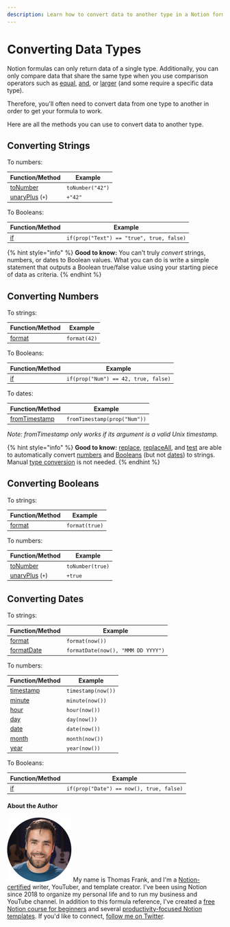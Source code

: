 ```yaml
---
description: Learn how to convert data to another type in a Notion formula.
---
```


# Converting Data Types

Notion formulas can only return data of a single type. Additionally, you can only compare data that share the same type when you use comparison operators such as [equal](../formula-components/operators/equal.md), [and](../formula-components/operators/and.md), or [larger](../formula-components/operators/larger.md) (and some require a specific data type).

Therefore, you'll often need to convert data from one type to another in order to get your formula to work.

Here are all the methods you can use to convert data to another type.

## Converting Strings

To numbers:

| Function/Method                                                 | Example          |
| --------------------------------------------------------------- | ---------------- |
| [toNumber](../formula-components/functions/tonumber.md)         | `toNumber("42")` |
| [unaryPlus](../formula-components/operators/unaryplus.md) (`+`) | `+"42"`          |

To Booleans:

| Function/Method                             | Example                                   |
| ------------------------------------------- | ----------------------------------------- |
| [if](../formula-components/operators/if.md) | `if(prop("Text") == "true", true, false)` |

{% hint style="info" %}
**Good to know:** You can't truly _convert_ strings, numbers, or dates to Boolean values. What you can do is write a simple statement that outputs a Boolean true/false value using your starting piece of data as criteria.
{% endhint %}

## Converting Numbers

To strings:

| Function/Method                                     | Example      |
| --------------------------------------------------- | ------------ |
| [format](../formula-components/functions/format.md) | `format(42)` |

To Booleans:

| Function/Method                             | Example                              |
| ------------------------------------------- | ------------------------------------ |
| [if](../formula-components/operators/if.md) | `if(prop("Num") == 42, true, false)` |

To dates:

| Function/Method                                                   | Example                      |
| ----------------------------------------------------------------- | ---------------------------- |
| [fromTimestamp](../formula-components/functions/fromtimestamp.md) | `fromTimestamp(prop("Num"))` |

_Note: fromTimestamp only works if its argument is a valid Unix timestamp._

{% hint style="info" %}
**Good to know:** [replace](../formula-components/functions/replace.md), [replaceAll](../formula-components/functions/replaceall.md), and [test](../formula-components/functions/test.md) are able to automatically convert [numbers](../formula-basics/data-types/number.md) and [Booleans](../formula-basics/data-types/boolean-checkbox.md) (but not [dates](../formula-basics/data-types/date-data-type.md)) to strings. Manual [type conversion](converting-data-types.md) is not needed.
{% endhint %}

## Converting Booleans

To strings:

| Function/Method                                     | Example        |
| --------------------------------------------------- | -------------- |
| [format](../formula-components/functions/format.md) | `format(true)` |

To numbers:

| Function/Method                                                 | Example          |
| --------------------------------------------------------------- | ---------------- |
| [toNumber](../formula-components/functions/tonumber.md)         | `toNumber(true)` |
| [unaryPlus](../formula-components/operators/unaryplus.md) (`+`) | `+true`          |

## Converting Dates

To strings:

| Function/Method                                             | Example                            |
| ----------------------------------------------------------- | ---------------------------------- |
| [format](../formula-components/functions/format.md)         | `format(now())`                    |
| [formatDate](../formula-components/functions/formatdate.md) | `formatDate(now(), "MMM DD YYYY")` |

To numbers:

| Function/Method                                           | Example            |
| --------------------------------------------------------- | ------------------ |
| [timestamp](../formula-components/functions/timestamp.md) | `timestamp(now())` |
| [minute](../formula-components/functions/minute.md)       | `minute(now())`    |
| [hour](../formula-components/functions/hour.md)           | `hour(now())`      |
| [day](../formula-components/functions/day.md)             | `day(now())`       |
| [date](../formula-components/functions/date.md)           | `date(now())`      |
| [month](../formula-components/functions/month.md)         | `month(now())`     |
| [year](../formula-components/functions/year.md)           | `year(now())`      |

To Booleans:

| Function/Method                             | Example                                  |
| ------------------------------------------- | ---------------------------------------- |
| [if](../formula-components/operators/if.md) | `if(prop("Date") == now(), true, false)` |

#### About the Author

<img src="../.gitbook/assets/Notion Fundamentals with Thomas Frank - Avatar 2021 compressed (1).png" alt="" data-size="line"> My name is Thomas Frank, and I'm a [Notion-certified](https://www.credly.com/badges/95fae13a-17bf-4b4a-a3d2-d58c8a3e6a2a/public\_url) writer, YouTuber, and template creator. I've been using Notion since 2018 to organize my personal life and to run my business and YouTube channel. In addition to this formula reference, I've created a [free Notion course for beginners](https://thomasjfrank.com/fundamentals/) and several [productivity-focused Notion templates](https://thomasjfrank.com/templates/). If you'd like to connect, [follow me on Twitter](https://twitter.com/TomFrankly).
